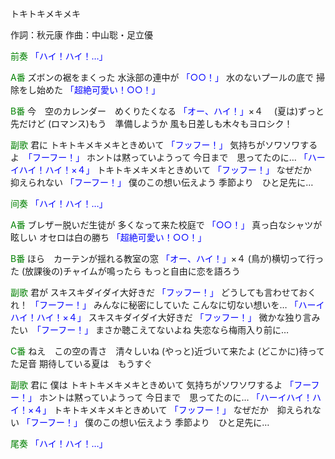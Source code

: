 トキトキメキメキ

作詞：秋元康
作曲：中山聡・足立優

<font color=green>前奏</font>
<font color=blue>「ハイ！ハイ！…」</font> 

<font color=green>A番</font>
ズボンの裾をまくった
水泳部の連中が <font color=blue>「○○！」</font> 
水のないプールの底で
掃除をし始めた <font color=blue>「超絶可愛い！○○！」</font> 

<font color=green>B番</font>
今　空のカレンダー　めくりたくなる <font color=blue>「オー、ハイ！」</font>×４　
(夏は)ずっと先だけど
(ロマンス)もう　準備しようか
風も日差しも木々もヨロシク！

<font color=green>副歌</font>
君に
トキトキメキメキときめいて <font color=blue>「フッフー！」</font> 
気持ちがソワソワするよ　<font color=blue>「フーフー！」</font>
ホントは黙っていようって
今日まで　思ってたのに… <font color=blue>「ハーイハイ！ハイ！×４」</font> 
トキトキメキメキときめいて <font color=blue>「フッフー！」</font> 
なぜだか　抑えられない <font color=blue>「フーフー！」</font>
僕のこの想い伝えよう
季節より　ひと足先に…

<font color=green>间奏</font>
<font color=blue>「ハイ！ハイ！…」</font> 

<font color=green>A番</font>
ブレザー脱いだ生徒が
多くなって来た校庭で <font color=blue>「○○！」</font> 
真っ白なシャツが眩しい
オセロは白の勝ち <font color=blue>「超絶可愛い！○○！」</font> 

<font color=green>B番</font>
ほら　カーテンが揺れる教室の窓 <font color=blue>「オー、ハイ！」</font>×４ 
(鳥が)横切って行った
(放課後の)チャイムが鳴ったら
もっと自由に恋を語ろう

<font color=green>副歌</font>
君が
スキスキダイダイ大好きだ <font color=blue>「フッフー！」</font> 
どうしても言わせておくれ！ <font color=blue>「フーフー！」</font> 
みんなに秘密にしていた
こんなに切ない想いを… <font color=blue>「ハーイハイ！ハイ！×４」</font> 
スキスキダイダイ大好きだ <font color=blue>「フッフー！」</font> 
微かな独り言みたい　<font color=blue>「フーフー！」</font>
まさか聴こえてないよね
失恋なら梅雨入り前に…

<font color=green>C番</font>
ねえ　この空の青さ　清々しいね
(やっと)近づいて来たよ
(どこかに)待ってた足音
期待している夏は　もうすぐ

<font color=green>副歌</font>
君に
僕は
トキトキメキメキときめいて
気持ちがソワソワするよ <font color=blue>「フーフー！」</font> 
ホントは黙っていようって
今日まで　思ってたのに… <font color=blue>「ハーイハイ！ハイ！×４」</font> 
トキトキメキメキときめいて <font color=blue>「フッフー！」</font> 
なぜだか　抑えられない <font color=blue>「フーフー！」</font> 
僕のこの想い伝えよう
季節より　ひと足先に…

<font color=green>尾奏</font>
<font color=blue>「ハイ！ハイ！…」</font> 
